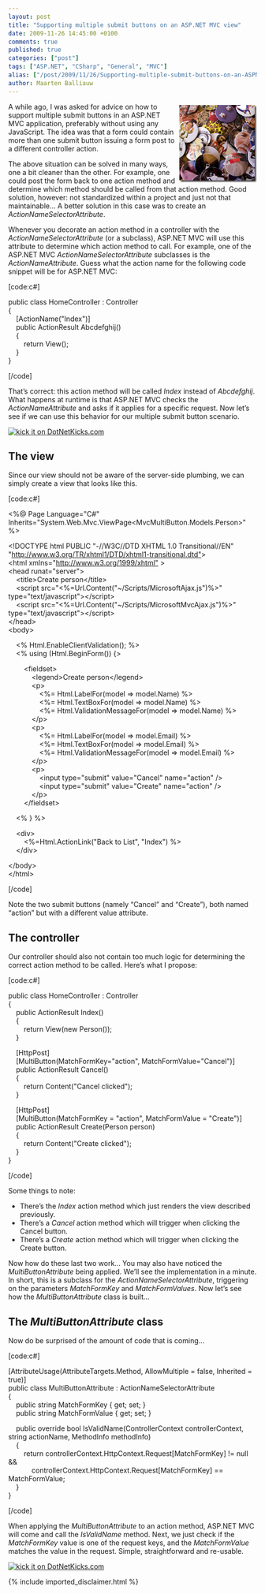 ```yaml
---
layout: post
title: "Supporting multiple submit buttons on an ASP.NET MVC view"
date: 2009-11-26 14:45:00 +0100
comments: true
published: true
categories: ["post"]
tags: ["ASP.NET", "CSharp", "General", "MVC"]
alias: ["/post/2009/11/26/Supporting-multiple-submit-buttons-on-an-ASPNET-MVC-view.aspx", "/post/2009/11/26/supporting-multiple-submit-buttons-on-an-aspnet-mvc-view.aspx"]
author: Maarten Balliauw
---
```

<p><img style="border-bottom: 0px; border-left: 0px; margin: 5px 0px 5px 5px; display: inline; border-top: 0px; border-right: 0px" title="Multiple buttons on an ASP.NET MVC view" src="/images/image_23.png" border="0" alt="Multiple buttons on an ASP.NET MVC view" width="157" height="157" align="right" /> A while ago, I was asked for advice on how to support multiple submit buttons in an ASP.NET MVC application, preferably without using any JavaScript. The idea was that a form could contain more than one submit button issuing a form post to a different controller action.</p>
<p>The above situation can be solved in many ways, one a bit cleaner than the other. For example, one could post the form back to one action method and determine which method should be called from that action method. Good solution, however: not standardized within a project and just not that maintainable&hellip; A better solution in this case was to create an <em>ActionNameSelectorAttribute</em>.</p>
<p>Whenever you decorate an action method in a controller with the <em>ActionNameSelectorAttribute</em> (or a subclass), ASP.NET MVC will use this attribute to determine which action method to call. For example, one of the ASP.NET MVC <em>ActionNameSelectorAttribute</em> subclasses is the <em>ActionNameAttribute</em>. Guess what the action name for the following code snippet will be for ASP.NET MVC:</p>
<p>[code:c#]</p>
<p>public class HomeController : Controller <br />{ <br />&nbsp;&nbsp;&nbsp; [ActionName("Index")] <br />&nbsp;&nbsp;&nbsp; public ActionResult Abcdefghij() <br />&nbsp;&nbsp;&nbsp; { <br />&nbsp;&nbsp;&nbsp;&nbsp;&nbsp;&nbsp;&nbsp; return View(); <br />&nbsp;&nbsp;&nbsp; } <br />}</p>
<p>[/code]</p>
<p>That&rsquo;s correct: this action method will be called <em>Index</em> instead of <em>Abcdefghij</em>. What happens at runtime is that ASP.NET MVC checks the <em>ActionNameAttribute</em> and asks if it applies for a specific request. Now let&rsquo;s see if we can use this behavior for our multiple submit button scenario.</p>
<p><a href="http://www.dotnetkicks.com/kick/?url=/post/2009/11/26/Supporting-multiple-submit-buttons-on-an-ASPNET-MVC-view.aspx&amp;title=Supporting multiple submit buttons on an ASP.NET MVC view"><img src="http://www.dotnetkicks.com/Services/Images/KickItImageGenerator.ashx?url=/post/2009/11/26/Supporting-multiple-submit-buttons-on-an-ASPNET-MVC-view.aspx" border="0" alt="kick it on DotNetKicks.com" /> </a></p>
<h2>The view</h2>
<p>Since our view should not be aware of the server-side plumbing, we can simply create a view that looks like this.</p>
<p>[code:c#]</p>
<p>&lt;%@ Page Language="C#" Inherits="System.Web.Mvc.ViewPage&lt;MvcMultiButton.Models.Person&gt;" %&gt;</p>
<p>&lt;!DOCTYPE html PUBLIC "-//W3C//DTD XHTML 1.0 Transitional//EN" "<a href="http://www.w3.org/TR/xhtml1/DTD/xhtml1-transitional.dtd&quot;">http://www.w3.org/TR/xhtml1/DTD/xhtml1-transitional.dtd"</a>&gt; <br />&lt;html xmlns="<a href="http://www.w3.org/1999/xhtml&quot;">http://www.w3.org/1999/xhtml"</a> &gt; <br />&lt;head runat="server"&gt; <br />&nbsp;&nbsp;&nbsp; &lt;title&gt;Create person&lt;/title&gt; <br />&nbsp;&nbsp;&nbsp; &lt;script src="&lt;%=Url.Content("~/Scripts/MicrosoftAjax.js")%&gt;" type="text/javascript"&gt;&lt;/script&gt; <br />&nbsp;&nbsp;&nbsp; &lt;script src="&lt;%=Url.Content("~/Scripts/MicrosoftMvcAjax.js")%&gt;" type="text/javascript"&gt;&lt;/script&gt; <br />&lt;/head&gt; <br />&lt;body&gt;</p>
<p>&nbsp;&nbsp;&nbsp; &lt;% Html.EnableClientValidation(); %&gt; <br />&nbsp;&nbsp;&nbsp; &lt;% using (Html.BeginForm()) {&gt;</p>
<p>&nbsp;&nbsp;&nbsp;&nbsp;&nbsp;&nbsp;&nbsp; &lt;fieldset&gt; <br />&nbsp;&nbsp;&nbsp;&nbsp;&nbsp;&nbsp;&nbsp;&nbsp;&nbsp;&nbsp;&nbsp; &lt;legend&gt;Create person&lt;/legend&gt; <br />&nbsp;&nbsp;&nbsp;&nbsp;&nbsp;&nbsp;&nbsp;&nbsp;&nbsp;&nbsp;&nbsp; &lt;p&gt; <br />&nbsp;&nbsp;&nbsp;&nbsp;&nbsp;&nbsp;&nbsp;&nbsp;&nbsp;&nbsp;&nbsp;&nbsp;&nbsp;&nbsp;&nbsp; &lt;%= Html.LabelFor(model =&gt; model.Name) %&gt; <br />&nbsp;&nbsp;&nbsp;&nbsp;&nbsp;&nbsp;&nbsp;&nbsp;&nbsp;&nbsp;&nbsp;&nbsp;&nbsp;&nbsp;&nbsp; &lt;%= Html.TextBoxFor(model =&gt; model.Name) %&gt; <br />&nbsp;&nbsp;&nbsp;&nbsp;&nbsp;&nbsp;&nbsp;&nbsp;&nbsp;&nbsp;&nbsp;&nbsp;&nbsp;&nbsp;&nbsp; &lt;%= Html.ValidationMessageFor(model =&gt; model.Name) %&gt; <br />&nbsp;&nbsp;&nbsp;&nbsp;&nbsp;&nbsp;&nbsp;&nbsp;&nbsp;&nbsp;&nbsp; &lt;/p&gt; <br />&nbsp;&nbsp;&nbsp;&nbsp;&nbsp;&nbsp;&nbsp;&nbsp;&nbsp;&nbsp;&nbsp; &lt;p&gt; <br />&nbsp;&nbsp;&nbsp;&nbsp;&nbsp;&nbsp;&nbsp;&nbsp;&nbsp;&nbsp;&nbsp;&nbsp;&nbsp;&nbsp;&nbsp; &lt;%= Html.LabelFor(model =&gt; model.Email) %&gt; <br />&nbsp;&nbsp;&nbsp;&nbsp;&nbsp;&nbsp;&nbsp;&nbsp;&nbsp;&nbsp;&nbsp;&nbsp;&nbsp;&nbsp;&nbsp; &lt;%= Html.TextBoxFor(model =&gt; model.Email) %&gt; <br />&nbsp;&nbsp;&nbsp;&nbsp;&nbsp;&nbsp;&nbsp;&nbsp;&nbsp;&nbsp;&nbsp;&nbsp;&nbsp;&nbsp;&nbsp; &lt;%= Html.ValidationMessageFor(model =&gt; model.Email) %&gt; <br />&nbsp;&nbsp;&nbsp;&nbsp;&nbsp;&nbsp;&nbsp;&nbsp;&nbsp;&nbsp;&nbsp; &lt;/p&gt; <br />&nbsp;&nbsp;&nbsp;&nbsp;&nbsp;&nbsp;&nbsp;&nbsp;&nbsp;&nbsp;&nbsp; &lt;p&gt; <br />&nbsp;&nbsp;&nbsp;&nbsp;&nbsp;&nbsp;&nbsp;&nbsp;&nbsp;&nbsp;&nbsp;&nbsp;&nbsp;&nbsp;&nbsp; &lt;input type="submit" value="Cancel" name="action" /&gt; <br />&nbsp;&nbsp;&nbsp;&nbsp;&nbsp;&nbsp;&nbsp;&nbsp;&nbsp;&nbsp;&nbsp;&nbsp;&nbsp;&nbsp;&nbsp; &lt;input type="submit" value="Create" name="action" /&gt; <br />&nbsp;&nbsp;&nbsp;&nbsp;&nbsp;&nbsp;&nbsp;&nbsp;&nbsp;&nbsp;&nbsp; &lt;/p&gt; <br />&nbsp;&nbsp;&nbsp;&nbsp;&nbsp;&nbsp;&nbsp; &lt;/fieldset&gt;</p>
<p>&nbsp;&nbsp;&nbsp; &lt;% } %&gt;</p>
<p>&nbsp;&nbsp;&nbsp; &lt;div&gt; <br />&nbsp;&nbsp;&nbsp;&nbsp;&nbsp;&nbsp;&nbsp; &lt;%=Html.ActionLink("Back to List", "Index") %&gt; <br />&nbsp;&nbsp;&nbsp; &lt;/div&gt;</p>
<p>&lt;/body&gt; <br />&lt;/html&gt;</p>
<p>[/code]</p>
<p>Note the two submit buttons (namely &ldquo;Cancel&rdquo; and &ldquo;Create&rdquo;), both named &ldquo;action&rdquo; but with a different value attribute.</p>
<h2>The controller</h2>
<p>Our controller should also not contain too much logic for determining the correct action method to be called. Here&rsquo;s what I propose:</p>
<p>[code:c#]</p>
<p>public class HomeController : Controller <br />{ <br />&nbsp;&nbsp;&nbsp; public ActionResult Index() <br />&nbsp;&nbsp;&nbsp; { <br />&nbsp;&nbsp;&nbsp;&nbsp;&nbsp;&nbsp;&nbsp; return View(new Person()); <br />&nbsp;&nbsp;&nbsp; }</p>
<p>&nbsp;&nbsp;&nbsp; [HttpPost] <br />&nbsp;&nbsp;&nbsp; [MultiButton(MatchFormKey="action", MatchFormValue="Cancel")] <br />&nbsp;&nbsp;&nbsp; public ActionResult Cancel() <br />&nbsp;&nbsp;&nbsp; { <br />&nbsp;&nbsp;&nbsp;&nbsp;&nbsp;&nbsp;&nbsp; return Content("Cancel clicked"); <br />&nbsp;&nbsp;&nbsp; }</p>
<p>&nbsp;&nbsp;&nbsp; [HttpPost] <br />&nbsp;&nbsp;&nbsp; [MultiButton(MatchFormKey = "action", MatchFormValue = "Create")] <br />&nbsp;&nbsp;&nbsp; public ActionResult Create(Person person) <br />&nbsp;&nbsp;&nbsp; { <br />&nbsp;&nbsp;&nbsp;&nbsp;&nbsp;&nbsp;&nbsp; return Content("Create clicked"); <br />&nbsp;&nbsp;&nbsp; } <br />}</p>
<p>[/code]</p>
<p>Some things to note:</p>
<ul>
<li>There&rsquo;s the <em>Index</em> action method which just renders the view described previously.</li>
<li>There&rsquo;s a <em>Cancel</em> action method which will trigger when clicking the Cancel button.</li>
<li>There&rsquo;s a <em>Create</em> action method which will trigger when clicking the Create button.</li>
</ul>
<p>Now how do these last two work&hellip; You may also have noticed the <em>MultiButtonAttribute</em> being applied. We&rsquo;ll see the implementation in a minute. In short, this is a subclass for the <em>ActionNameSelectorAttribute</em>, triggering on the parameters <em>MatchFormKey</em> and <em>MatchFormValues</em>. Now let&rsquo;s see how the <em>MultiButtonAttribute</em> class is built&hellip;</p>
<h2>The <em>MultiButtonAttribute</em> class</h2>
<p>Now do be surprised of the amount of code that is coming&hellip;</p>
<p>[code:c#]</p>
<p>[AttributeUsage(AttributeTargets.Method, AllowMultiple = false, Inherited = true)] <br />public class MultiButtonAttribute : ActionNameSelectorAttribute <br />{ <br />&nbsp;&nbsp;&nbsp; public string MatchFormKey { get; set; } <br />&nbsp;&nbsp;&nbsp; public string MatchFormValue { get; set; }</p>
<p>&nbsp;&nbsp;&nbsp; public override bool IsValidName(ControllerContext controllerContext, string actionName, MethodInfo methodInfo) <br />&nbsp;&nbsp;&nbsp; { <br />&nbsp;&nbsp;&nbsp;&nbsp;&nbsp;&nbsp;&nbsp; return controllerContext.HttpContext.Request[MatchFormKey] != null &amp;&amp; <br />&nbsp;&nbsp;&nbsp;&nbsp;&nbsp;&nbsp;&nbsp;&nbsp;&nbsp;&nbsp;&nbsp; controllerContext.HttpContext.Request[MatchFormKey] == MatchFormValue; <br />&nbsp;&nbsp;&nbsp; } <br />}</p>
<p>[/code]</p>
<p>When applying the <em>MultiButtonAttribute</em> to an action method, ASP.NET MVC will come and call the <em>IsValidName</em> method. Next, we just check if the <em>MatchFormKey</em> value is one of the request keys, and the <em>MatchFormValue</em> matches the value in the request. Simple, straightforward and re-usable.</p>
<p><a href="http://www.dotnetkicks.com/kick/?url=/post/2009/11/26/Supporting-multiple-submit-buttons-on-an-ASPNET-MVC-view.aspx&amp;title=Supporting multiple submit buttons on an ASP.NET MVC view"><img src="http://www.dotnetkicks.com/Services/Images/KickItImageGenerator.ashx?url=/post/2009/11/26/Supporting-multiple-submit-buttons-on-an-ASPNET-MVC-view.aspx" border="0" alt="kick it on DotNetKicks.com" /> </a></p>

{% include imported_disclaimer.html %}

